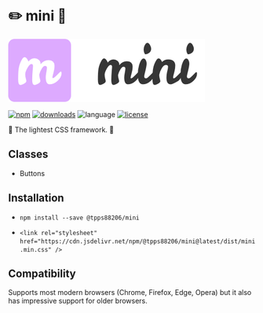 # :pencil2: mini :pushpin:

![logo](logo.png)

[![npm](https://img.shields.io/npm/v/@tpps88206/mini.svg)](https://www.npmjs.com/package/@tpps88206/mini)
[![downloads](https://img.shields.io/npm/dt/@tpps88206/mini.svg)](https://www.npmjs.com/package/@tpps88206/mini)
![language](https://img.shields.io/badge/language-css-orange.svg)
[![license](https://img.shields.io/badge/license-MIT-000000.svg)](https://github.com/tpps88206/mini/blob/master/LICENSE)

:bell: The lightest CSS framework. :tada:

## Classes

* Buttons

## Installation

* `npm install --save @tpps88206/mini`

* `<link rel="stylesheet" href="https://cdn.jsdelivr.net/npm/@tpps88206/mini@latest/dist/mini.min.css" />`

## Compatibility

Supports most modern browsers (Chrome, Firefox, Edge, Opera) but it also has impressive support for older browsers.
